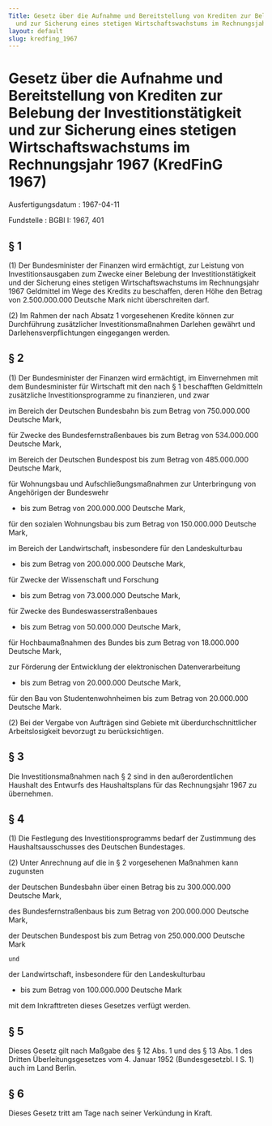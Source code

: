 ```yaml
---
Title: Gesetz über die Aufnahme und Bereitstellung von Krediten zur Belebung der Investitionstätigkeit
  und zur Sicherung eines stetigen Wirtschaftswachstums im Rechnungsjahr 1967
layout: default
slug: kredfing_1967
---
```


# Gesetz über die Aufnahme und Bereitstellung von Krediten zur Belebung der Investitionstätigkeit und zur Sicherung eines stetigen Wirtschaftswachstums im Rechnungsjahr 1967 (KredFinG 1967)

Ausfertigungsdatum
:   1967-04-11

Fundstelle
:   BGBl I: 1967, 401



## § 1

(1) Der Bundesminister der Finanzen wird ermächtigt, zur Leistung von
Investitionsausgaben zum Zwecke einer Belebung der
Investitionstätigkeit und der Sicherung eines stetigen
Wirtschaftswachstums im Rechnungsjahr 1967 Geldmittel im Wege des
Kredits zu beschaffen, deren Höhe den Betrag von 2.500.000.000
Deutsche Mark nicht überschreiten darf.

(2) Im Rahmen der nach Absatz 1 vorgesehenen Kredite können zur
Durchführung zusätzlicher Investitionsmaßnahmen Darlehen gewährt und
Darlehensverpflichtungen eingegangen werden.


## § 2

(1) Der Bundesminister der Finanzen wird ermächtigt, im Einvernehmen
mit dem Bundesminister für Wirtschaft mit den nach § 1 beschafften
Geldmitteln zusätzliche Investitionsprogramme zu finanzieren, und zwar

im Bereich der Deutschen Bundesbahn bis zum Betrag von 750.000.000 Deutsche Mark,


für Zwecke des Bundesfernstraßenbaues bis zum Betrag von 534.000.000 Deutsche Mark,


im Bereich der Deutschen Bundespost bis zum Betrag von 485.000.000 Deutsche Mark,



für Wohnungsbau und Aufschließungsmaßnahmen zur Unterbringung von
Angehörigen der Bundeswehr

*   bis zum Betrag von 200.000.000 Deutsche Mark,


für den sozialen Wohnungsbau bis zum Betrag von 150.000.000 Deutsche Mark,



im Bereich der Landwirtschaft, insbesondere für den Landeskulturbau

*   bis zum Betrag von 200.000.000 Deutsche Mark,



für Zwecke der Wissenschaft und Forschung

*   bis zum Betrag von 73.000.000 Deutsche Mark,



für Zwecke des Bundeswasserstraßenbaues

*   bis zum Betrag von 50.000.000 Deutsche Mark,


für Hochbaumaßnahmen des Bundes bis zum Betrag von 18.000.000 Deutsche Mark,



zur Förderung der Entwicklung der elektronischen Datenverarbeitung

*   bis zum Betrag von 20.000.000 Deutsche Mark,


für den Bau von Studentenwohnheimen bis zum Betrag von 20.000.000 Deutsche Mark.




(2) Bei der Vergabe von Aufträgen sind Gebiete mit
überdurchschnittlicher Arbeitslosigkeit bevorzugt zu berücksichtigen.


## § 3

Die Investitionsmaßnahmen nach § 2 sind in den außerordentlichen
Haushalt des Entwurfs des Haushaltsplans für das Rechnungsjahr 1967 zu
übernehmen.


## § 4

(1) Die Festlegung des Investitionsprogramms bedarf der Zustimmung des
Haushaltsausschusses des Deutschen Bundestages.

(2) Unter Anrechnung auf die in § 2 vorgesehenen Maßnahmen kann
zugunsten

der Deutschen Bundesbahn über einen Betrag bis zu 300.000.000 Deutsche Mark,


des Bundesfernstraßenbaus bis zum Betrag von 200.000.000 Deutsche Mark,


der Deutschen Bundespost bis zum Betrag von 250.000.000 Deutsche Mark

    und



der Landwirtschaft, insbesondere für den Landeskulturbau

*   bis zum Betrag von 100.000.000 Deutsche Mark



mit dem Inkrafttreten dieses Gesetzes verfügt werden.


## § 5

Dieses Gesetz gilt nach Maßgabe des § 12 Abs. 1 und des § 13 Abs. 1
des Dritten Überleitungsgesetzes vom 4. Januar 1952 (Bundesgesetzbl. I
S. 1) auch im Land Berlin.


## § 6

Dieses Gesetz tritt am Tage nach seiner Verkündung in Kraft.

